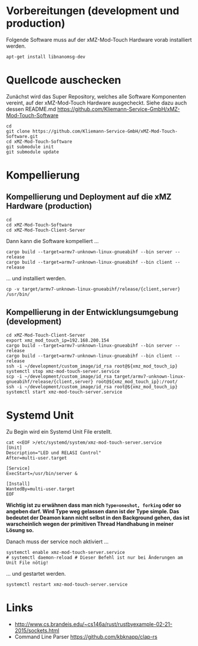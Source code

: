 # Vorbereitungen (development und production)
Folgende Software muss auf der xMZ-Mod-Touch Hardware vorab installiert werden.
```
apt-get install libnanomsg-dev
```

# Quellcode auschecken
Zunächst wird das Super Repository, welches alle Software Komponenten vereint,
auf der xMZ-Mod-Touch Hardware ausgecheckt. Siehe dazu auch dessen README.md
https://github.com/Kliemann-Service-GmbH/xMZ-Mod-Touch-Software

```
cd
git clone https://github.com/Kliemann-Service-GmbH/xMZ-Mod-Touch-Software.git
cd xMZ-Mod-Touch-Software
git submodule init
git submodule update
```

# Kompellierung
## Kompellierung und Deployment auf die xMZ Hardware (production)
```
cd
cd xMZ-Mod-Touch-Software
cd xMZ-Mod-Touch-Client-Server
```

Dann kann die Software kompelliert ...
```
cargo build --target=armv7-unknown-linux-gnueabihf --bin server --release
cargo build --target=armv7-unknown-linux-gnueabihf --bin client --release
```

... und installiert werden.
```
cp -v target/armv7-unknown-linux-gnueabihf/release/{client,server} /usr/bin/
```


## Kompellierung in der Entwicklungsumgebung (development)
```
cd xMZ-Mod-Touch-Client-Server
export xmz_mod_touch_ip=192.168.200.154
cargo build --target=armv7-unknown-linux-gnueabihf --bin server --release
cargo build --target=armv7-unknown-linux-gnueabihf --bin client --release
ssh -i ~/development/custom_image/id_rsa root@${xmz_mod_touch_ip} systemctl stop xmz-mod-touch-server.service
scp -i ~/development/custom_image/id_rsa target/armv7-unknown-linux-gnueabihf/release/{client,server} root@${xmz_mod_touch_ip}:/root/
ssh -i ~/development/custom_image/id_rsa root@${xmz_mod_touch_ip} systemctl start xmz-mod-touch-server.service
```

# Systemd Unit
Zu Begin wird ein Systemd Unit File erstellt.
```
cat <<EOF >/etc/systemd/system/xmz-mod-touch-server.service
[Unit]
Description="LED und RELASI Control"
After=multi-user.target

[Service]
ExecStart=/usr/bin/server &

[Install]
WantedBy=multi-user.target
EOF
```
**Wichtig ist zu erwähnen dass man nich `Type=oneshot, forking` oder so
angeben darf. Wird Type weg gelassen dann ist der Type simple.
Das bedeutet der Deamon kann nicht selbst in den Background gehen,
das ist warscheinlich wegen der primitiven Thread Handhabung in meiner Lösung so.**

Danach muss der service noch aktiviert ...
```
systemctl enable xmz-mod-touch-server.service
# systemctl daemon-reload # Dieser Befehl ist nur bei Änderungen am Unit File nötig!
```

... und gestartet werden.
```
systemctl restart xmz-mod-touch-server.service
```



# Links
* http://www.cs.brandeis.edu/~cs146a/rust/rustbyexample-02-21-2015/sockets.html
* Command Line Parser https://github.com/kbknapp/clap-rs

